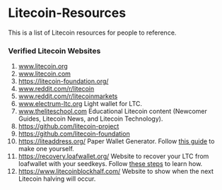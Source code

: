 # Litecoin-Resources
This is a list of Litecoin resources for people to reference.

### Verified Litecoin Websites
1. www.litecoin.org
1. www.litecoin.com
1. https://litecoin-foundation.org/
1. www.reddit.com/r/litecoin
1. www.reddit.com/r/litecoinmarkets
1. www.electrum-ltc.org Light wallet for LTC.  
1. www.theliteschool.com Educational Litecoin content (Newcomer Guides, Litecoin News, and Litecoin Technology).
1. https://github.com/litecoin-project
1. https://github.com/litecoin-foundation
1. https://liteaddress.org/ Paper Wallet Generator.  Follow [this guide](https://theliteschool.com/lsc/how-to-create-and-spend-a-paper-wallet) to make one yourself.
1. https://recovery.loafwallet.org/ Website to recover your LTC from loafwallet with your seedkeys.  Follow [these steps](https://www.reddit.com/r/litecoin/comments/7epj6u/a_guide_to_recovering_your_ltc_from_loafwallet/) to learn how.
1. https://www.litecoinblockhalf.com/ Website to show when the next Litecoin halving will occur.
